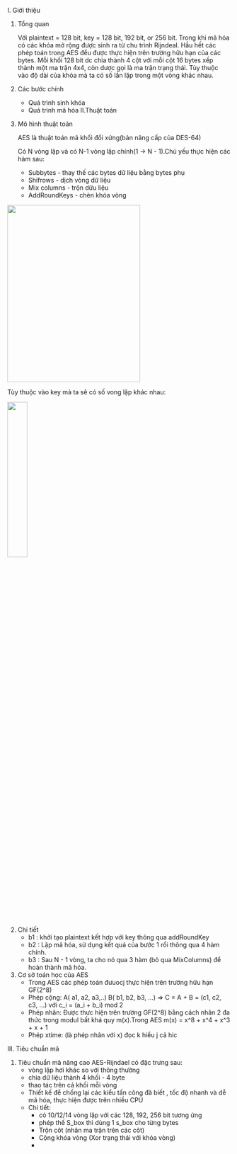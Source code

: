 
I. Giới thiệu 
1. Tổng quan
   
   Với plaintext = 128 bit, key = 128 bit, 192 bit, or 256 bit. Trong khi mã hóa có các khóa mở rộng được sinh ra từ chu trình Rijndeal.
   Hầu hết các phép toán trong AES đều được thực hiện trên trường hữu hạn của các bytes. Mỗi khối 128 bit dc chia thành 4 cột với mỗi cột 16 bytes xếp thành một ma trận 4x4, còn dược gọi là ma trận trạng thái.
   Tùy thuộc vào độ dài của khóa mà ta có số lần lặp trong một vòng khác nhau.

2. Các bước chính
   - Quá trình sinh khóa
   - Quá trình mã hóa
II.Thuật toán
1. Mô hình thuật toán
   
   AES là thuật toán mã khối đối xứng(bản nâng cấp của DES-64)
   
   Có N vòng lặp và có N-1 vòng lặp chính(1 -> N - 1).Chủ yếu thực hiện các hàm sau:
   + Subbytes - thay thế các bytes dữ liệu bằng bytes phụ
   + Shifrows - dịch vòng dữ liệu
   + Mix columns - trộn dữu liệu
   + AddRoundKeys - chèn khóa vòng

  <picture>
    <img src="https://lilthawg29.files.wordpress.com/2021/06/image.png"  width="300" height="400">
  </picture>

   Tùy thuộc vào key mà ta sẽ có số vong lặp khác nhau:
   
   <picture>
      <img src="https://lilthawg29.files.wordpress.com/2021/06/image-2.png" width="30%" height="30%">
   </picture>

2. Chi tiết
   + b1 : khởi tạo plaintext kết hợp với key thông qua addRoundKey
   + b2 : Lặp mã hóa, sử dụng kết quả của bước 1 rồi thông qua 4 hàm chính.
   + b3 : Sau N - 1 vòng, ta cho nó qua 3 hàm (bỏ qua MixColumns) để hoàn thành mã hóa.
3. Cơ sở toán học của AES
      + Trong AES các phép toán đưuocj thực hiện trên trường hữu hạn GF(2^8)
      + Phép cộng: A( a1, a2, a3,..) B( b1, b2, b3, ...) => C = A + B = (c1, c2, c3, ...) với c_i = (a_i + b_i) mod 2
      + Phép nhân: Được thưc hiện trên trường GF(2^8) bằng cách nhân 2 đa thức trong modul bất khả quy m(x).Trong AES m(x) = x^8 + x^4 + x^3 + x + 1
      + Phép xtime: (là phép nhân với x) đọc k hiểu j cả hic

III. Tiêu chuẩn mã
1. Tiêu chuẩn mã nâng cao AES-Rijndael
   có đặc trưng sau:
   + vòng lặp hơi khác so với thông thường
   + chia dữ liệu thành 4 khối - 4 byte
   + thao tác trên cả khối mỗi vòng
   + Thiết kế để chống lại các kiểu tấn công đã biết , tốc độ nhanh và dễ mã hóa, thực hiện được trên nhiều CPU
   + Chi tiết:
     + có 10/12/14 vòng lặp với các 128, 192, 256 bit tương ứng
     + phép thế S_box thì dùng 1 s_box cho từng bytes
     + Trộn côt (nhân ma trận trên các côt)
     + Cộng khóa vòng (Xor trạng thái với khóa vòng)
     + 
